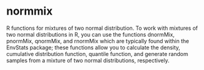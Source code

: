# normmix
R functions for mixtures of two normal distribution.
To work with mixtures of two normal distributions in R, you can use the functions dnormMix, pnormMix, qnormMix, and rnormMix which are typically found within the EnvStats package; these functions allow you to calculate the density, cumulative distribution function, quantile function, and generate random samples from a mixture of two normal distributions, respectively.


